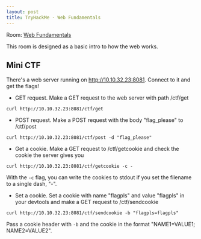 ```yaml
---
layout: post
title: TryHackMe - Web Fundamentals
---
```


Room: [Web Fundamentals](https://tryhackme.com/room/webfundamentals)

This room is designed as a basic intro to how the web works.

## Mini CTF

There's a web server running on http://10.10.32.23:8081. Connect to it and get the flags!

* GET request. Make a GET request to the web server with path /ctf/get

`curl http://10.10.32.23:8081/ctf/get`

* POST request. Make a POST request with the body "flag_please" to /ctf/post

`curl http://10.10.32.23:8081/ctf/post -d "flag_please"`

* Get a cookie. Make a GET request to /ctf/getcookie and check the cookie the server gives you

`curl http://10.10.32.23:8081/ctf/getcookie -c -`

With the `-c` flag, you can write the cookies to stdout if you set the filename to a single dash, "-". 

* Set a cookie. Set a cookie with name "flagpls" and value "flagpls" in your devtools and make a GET request to /ctf/sendcookie

`curl http://10.10.32.23:8081/ctf/sendcookie -b "flagpls=flagpls"`

Pass a cookie header with `-b` and the cookie in the format "NAME1=VALUE1; NAME2=VALUE2".
